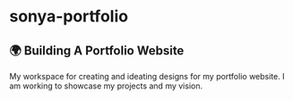 # sonya-portfolio
## 🌍 Building A Portfolio Website
My workspace for creating and ideating designs for my portfolio website. I am working to showcase my projects and my vision.
